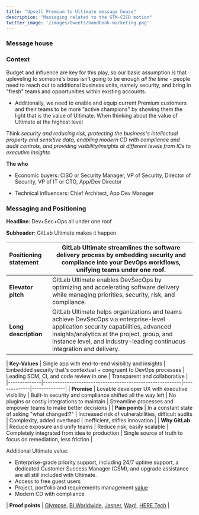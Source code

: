```yaml
---
title: "Upsell Premium to Ultimate message house"
description: "Messaging related to the GTM-CICD motion"
twitter_image: '/images/tweets/handbook-marketing.png'
---
```


### Message house

### Context

Budget and influence are key for this play, so our basic assumption is that upleveling to someone's boss isn't going to be enough *all the time* - people need to reach out to additional business units, namely security, and bring in "fresh" teams and opportunities within existing accounts.

- Additionally, we need to enable and equip current Premium customers and their teams to be more "active champions" by showing them the light that is the value of Ultimate. When thinking about the value of Ultimate at the highest level

Think *security and reducing risk, protecting the business's intellectual property and sensitive data, enabling modern CD with compliance and audit controls, and providing visibility/insights at different levels from ICs to executive insights*

**The who**

- Economic buyers: CISO or Security Manager, VP of Security, Director of Security, VP of IT or CTO, App/Dev Director

- Technical influencers: Chief Architect, App Dev Manager

### Messaging and Positioning

**Headline**: Dev+Sec+Ops all under one roof

**Subheader**: GitLab Ultimate makes it happen

| **Positioning statement** | GitLab Ultimate streamlines the software delivery process by embedding security and compliance into your DevOps workflows, unifying teams under one roof. |
|:-----------|--------------------------------------|
| **Elevator pitch** |  GitLab Ultimate enables DevSecOps by optimizing and accelerating software delivery while managing priorities, security, risk, and compliance. |
| **Long description** | GitLab Ultimate helps organizations and teams achieve DevSecOps via enterprise-level application security capabilities, advanced insights/analytics at the project, group, and instance level, and industry-leading continuous integration and delivery. |

| **Key-Values** | Single app with end-to-end visibility and insights | Embedded security that's contextual + congruent to DevOps processes | Leading SCM, CI, and code review in one | Transparent and collaborative |
|--------------|----------------------------------------------------------|--------------|--------------|
| **Promise** | Lovable developer UX with executive visibility  | Built-in security and compliance shifted all the way left | No plugins or costly integrations to maintain | Streamline processes and empower teams to make better decisions |
| **Pain points** | In a constant state of asking "what changed!?" | Increased risk of vulnerabilities, difficult audits | Complexity, added overhead | Inefficient, stifles innovation |
| **Why GitLab** | Reduce exposure and unify teams | Reduce risk, easily scalable |  Completely integrated from idea to production | Single source of truth to focus on remediation, less friction  |

Additional Ultimate value:

- Enterprise-grade priority support, including 24/7 uptime support, a dedicated Customer Success Manager (CSM), and upgrade assistance are all still included with Ultimate.
- Access to free guest users
- Project, portfolio and requirements management [value](https://about.gitlab.com/pricing/ultimate/#project-portfolio-and-requirements-management)
- Modern CD with compliance

| **Proof points** |  [Glympse](https://gitlab.com/gitlab-com/marketing/strategic-marketing/customer-reference-content/case-study-content/-/issues/22), [BI Worldwide](https://gitlab.com/gitlab-com/marketing/brand-product-marketing/customer-reference-content/case-study-content/-/issues/19), [Jasper](https://gitlab.com/gitlab-com/marketing/strategic-marketing/customer-reference-content/case-study-content/-/issues/49), [Wag!](https://gitlab.com/gitlab-com/marketing/strategic-marketing/customer-reference-content/case-study-content/-/issues/14), [HERE Tech](https://www.here.com/learn/blog/shifting-security-left-in-the-here-platform) |
